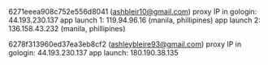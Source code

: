 
6271eeea908c752e556d8041 (ashbleir10@gmail.com)
proxy IP in gologin:  44.193.230.137
app launch 1: 119.94.96.16 (manila, phillipines)
app launch 2: 136.158.43.232 (manila, phillipines)

6278f313960ed37ea3eb8cf2 (ashleybleire93@gmail.com)
proxy IP in gologin:  44.193.230.137
app launch:  180.190.38.135
